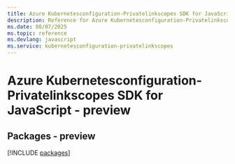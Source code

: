 ```yaml
---
title: Azure Kubernetesconfiguration-Privatelinkscopes SDK for JavaScript
description: Reference for Azure Kubernetesconfiguration-Privatelinkscopes SDK for JavaScript
ms.date: 08/07/2025
ms.topic: reference
ms.devlang: javascript
ms.service: kubernetesconfiguration-privatelinkscopes
---
```

# Azure Kubernetesconfiguration-Privatelinkscopes SDK for JavaScript - preview
## Packages - preview
[!INCLUDE [packages](kubernetesconfiguration-privatelinkscopes-index.md)]